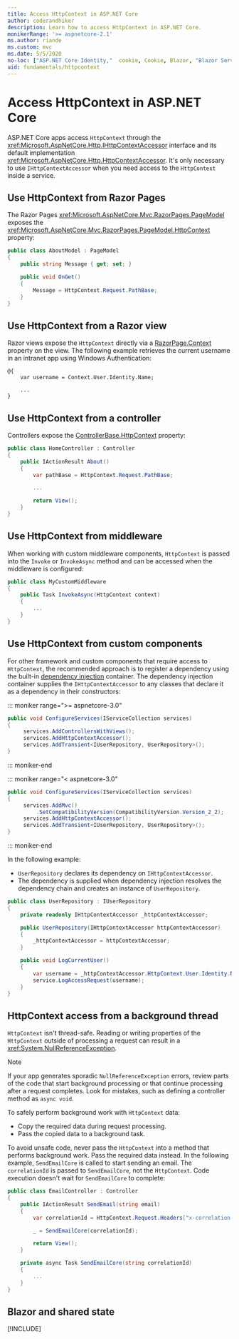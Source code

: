 ```yaml
---
title: Access HttpContext in ASP.NET Core
author: coderandhiker
description: Learn how to access HttpContext in ASP.NET Core.
monikerRange: '>= aspnetcore-2.1'
ms.author: riande
ms.custom: mvc
ms.date: 5/5/2020
no-loc: ["ASP.NET Core Identity,"  cookie, Cookie, Blazor, "Blazor Server", "Blazor WebAssembly", "Identity", "Let's Encrypt", Razor, SignalR]
uid: fundamentals/httpcontext
---
```

# Access HttpContext in ASP.NET Core

ASP.NET Core apps access `HttpContext` through the <xref:Microsoft.AspNetCore.Http.IHttpContextAccessor> interface and its default implementation <xref:Microsoft.AspNetCore.Http.HttpContextAccessor>. It's only necessary to use `IHttpContextAccessor` when you need access to the `HttpContext` inside a service.

## Use HttpContext from Razor Pages

The Razor Pages <xref:Microsoft.AspNetCore.Mvc.RazorPages.PageModel> exposes the <xref:Microsoft.AspNetCore.Mvc.RazorPages.PageModel.HttpContext> property:

```csharp
public class AboutModel : PageModel
{
    public string Message { get; set; }

    public void OnGet()
    {
        Message = HttpContext.Request.PathBase;
    }
}
```

## Use HttpContext from a Razor view

Razor views expose the `HttpContext` directly via a [RazorPage.Context](xref:Microsoft.AspNetCore.Mvc.Razor.RazorPage.Context) property on the view. The following example retrieves the current username in an intranet app using Windows Authentication:

```cshtml
@{
    var username = Context.User.Identity.Name;
    
    ...
}
```

## Use HttpContext from a controller

Controllers expose the [ControllerBase.HttpContext](xref:Microsoft.AspNetCore.Mvc.ControllerBase.HttpContext) property:

```csharp
public class HomeController : Controller
{
    public IActionResult About()
    {
        var pathBase = HttpContext.Request.PathBase;

        ...

        return View();
    }
}
```

## Use HttpContext from middleware

When working with custom middleware components, `HttpContext` is passed into the `Invoke` or `InvokeAsync` method and can be accessed when the middleware is configured:

```csharp
public class MyCustomMiddleware
{
    public Task InvokeAsync(HttpContext context)
    {
        ...
    }
}
```

## Use HttpContext from custom components

For other framework and custom components that require access to `HttpContext`, the recommended approach is to register a dependency using the built-in [dependency injection](xref:fundamentals/dependency-injection) container. The dependency injection container supplies the `IHttpContextAccessor` to any classes that declare it as a dependency in their constructors:

::: moniker range=">= aspnetcore-3.0"

```csharp
public void ConfigureServices(IServiceCollection services)
{
     services.AddControllersWithViews();
     services.AddHttpContextAccessor();
     services.AddTransient<IUserRepository, UserRepository>();
}
```

::: moniker-end

::: moniker range="< aspnetcore-3.0"

```csharp
public void ConfigureServices(IServiceCollection services)
{
     services.AddMvc()
         .SetCompatibilityVersion(CompatibilityVersion.Version_2_2);
     services.AddHttpContextAccessor();
     services.AddTransient<IUserRepository, UserRepository>();
}
```

::: moniker-end

In the following example:

* `UserRepository` declares its dependency on `IHttpContextAccessor`.
* The dependency is supplied when dependency injection resolves the dependency chain and creates an instance of `UserRepository`.

```csharp
public class UserRepository : IUserRepository
{
    private readonly IHttpContextAccessor _httpContextAccessor;

    public UserRepository(IHttpContextAccessor httpContextAccessor)
    {
        _httpContextAccessor = httpContextAccessor;
    }

    public void LogCurrentUser()
    {
        var username = _httpContextAccessor.HttpContext.User.Identity.Name;
        service.LogAccessRequest(username);
    }
}
```

## HttpContext access from a background thread

`HttpContext` isn't thread-safe. Reading or writing properties of the `HttpContext` outside of processing a request can result in a <xref:System.NullReferenceException>.

> [!NOTE]
> If your app generates sporadic `NullReferenceException` errors, review parts of the code that start background processing or that continue processing after a request completes. Look for mistakes, such as defining a controller method as `async void`.

To safely perform background work with `HttpContext` data:

* Copy the required data during request processing.
* Pass the copied data to a background task.

To avoid unsafe code, never pass the `HttpContext` into a method that performs background work. Pass the required data instead. In the following example, `SendEmailCore` is called to start sending an email. The `correlationId` is passed to `SendEmailCore`, not the `HttpContext`. Code execution doesn't wait for `SendEmailCore` to complete:

```csharp
public class EmailController : Controller
{
    public IActionResult SendEmail(string email)
    {
        var correlationId = HttpContext.Request.Headers["x-correlation-id"].ToString();

        _ = SendEmailCore(correlationId);

        return View();
    }

    private async Task SendEmailCore(string correlationId)
    {
        ...
    }
}
```

## Blazor and shared state

[!INCLUDE[](~/includes/blazor-security/blazor-shared-state.md)]
